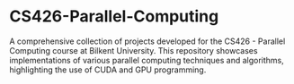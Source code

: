 # CS426-Parallel-Computing
A comprehensive collection of projects developed for the CS426 - Parallel Computing course at Bilkent University. This repository showcases implementations of various parallel computing techniques and algorithms, highlighting the use of CUDA and GPU programming.
